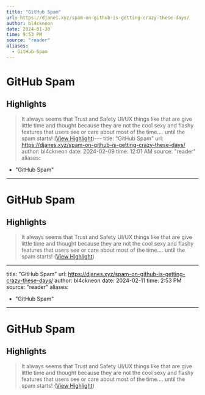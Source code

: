 ```yaml
---
title: "GitHub Spam"
url: https://djanes.xyz/spam-on-github-is-getting-crazy-these-days/
author: bl4ckneon
date: 2024-01-30
time: 9:53 PM
source: "reader"
aliases:
  - GitHub Spam
---
```

# GitHub Spam

## Highlights
> It always seems that Trust and Safety UI/UX things like that are give little time and thought because they are not the cool sexy and flashy features that users see or care about most of the time…. until the spam starts! ([View Highlight](https://read.readwise.io/read/01hne3yqdr6eds87ebv5yz9tvh))---
title: "GitHub Spam"
url: https://djanes.xyz/spam-on-github-is-getting-crazy-these-days/
author: bl4ckneon
date: 2024-02-09
time: 12:01 AM
source: "reader"
aliases:
  - "GitHub Spam"
---
# GitHub Spam

## Highlights
> It always seems that Trust and Safety UI/UX things like that are give little time and thought because they are not the cool sexy and flashy features that users see or care about most of the time…. until the spam starts! ([View Highlight](https://read.readwise.io/read/01hne3yqdr6eds87ebv5yz9tvh))

---
title: "GitHub Spam"
url: https://djanes.xyz/spam-on-github-is-getting-crazy-these-days/
author: bl4ckneon
date: 2024-02-11
time: 2:53 PM
source: "reader"
aliases:
  - "GitHub Spam"
---
# GitHub Spam

## Highlights
> It always seems that Trust and Safety UI/UX things like that are give little time and thought because they are not the cool sexy and flashy features that users see or care about most of the time…. until the spam starts! ([View Highlight](https://read.readwise.io/read/01hne3yqdr6eds87ebv5yz9tvh))

